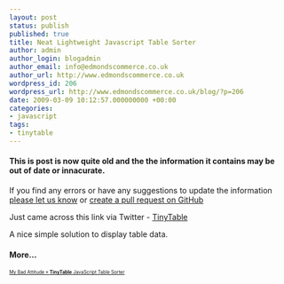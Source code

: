 ```yaml
---
layout: post
status: publish
published: true
title: Neat Lightweight Javascript Table Sorter
author: admin
author_login: blogadmin
author_email: info@edmondscommerce.co.uk
author_url: http://www.edmondscommerce.co.uk
wordpress_id: 206
wordpress_url: http://www.edmondscommerce.co.uk/blog/?p=206
date: 2009-03-09 10:12:57.000000000 +00:00
categories:
- javascript
tags:
- tinytable
---
```

<div class="oldpost"><h4>This is post is now quite old and the the information it contains may be out of date or innacurate.</h4>
<p>
If you find any errors or have any suggestions to update the information <a href="http://edmondscommerce.github.io/contact-us/index.html">please let us know</a>
or <a href="https://github.com/edmondscommerce/edmondscommerce.github.io">create a pull request on GitHub</a>
</p>
</div>
Just came across this link via Twitter - <a href="http://www.leigeber.com/2009/03/table-sorter/" rel="nofollow">TinyTable</a>

A nice simple solution to display table data.<h4>More...</h4>
			<div style="font-size: .6em;"><a href="http://mybadattitude.com/2009/03/08/tinytable-javascript-table-sorter/" rel="nofollow">My Bad Attitude » <b>TinyTable</b> JavaScript Table Sorter</a><br></div>
